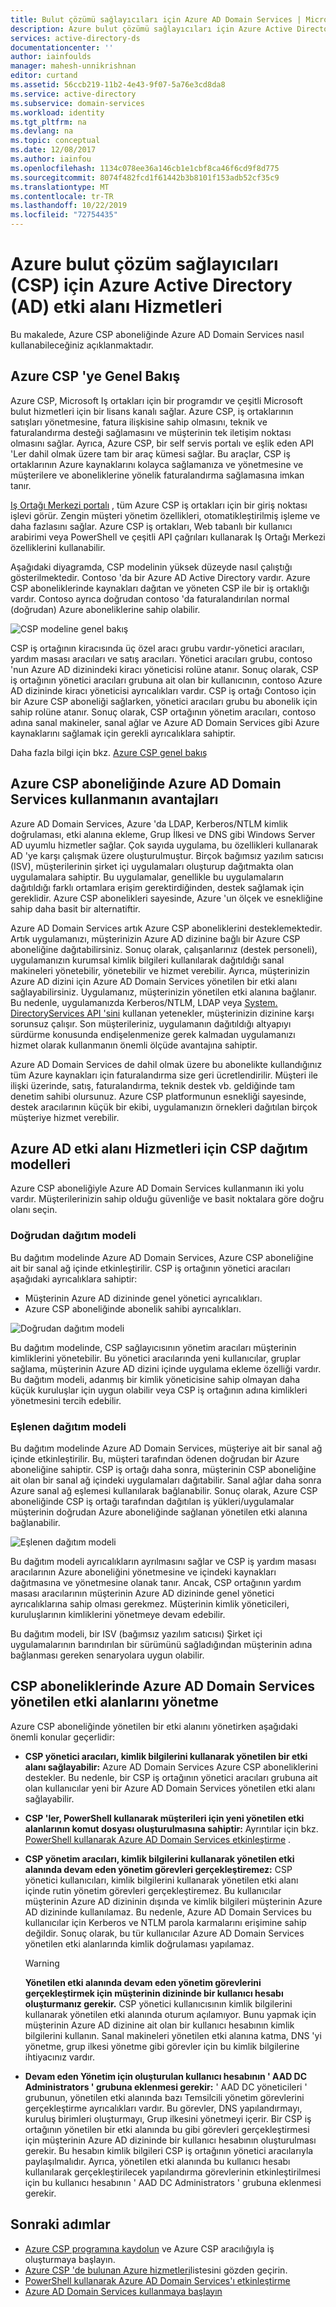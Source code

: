 ```yaml
---
title: Bulut çözümü sağlayıcıları için Azure AD Domain Services | Microsoft Docs
description: Azure bulut çözümü sağlayıcıları için Azure Active Directory Domain Services.
services: active-directory-ds
documentationcenter: ''
author: iainfoulds
manager: mahesh-unnikrishnan
editor: curtand
ms.assetid: 56ccb219-11b2-4e43-9f07-5a76e3cd8da8
ms.service: active-directory
ms.subservice: domain-services
ms.workload: identity
ms.tgt_pltfrm: na
ms.devlang: na
ms.topic: conceptual
ms.date: 12/08/2017
ms.author: iainfou
ms.openlocfilehash: 1134c078ee36a146cb1e1cbf8ca46f6cd9f8d775
ms.sourcegitcommit: 8074f482fcd1f61442b3b8101f153adb52cf35c9
ms.translationtype: MT
ms.contentlocale: tr-TR
ms.lasthandoff: 10/22/2019
ms.locfileid: "72754435"
---
```

# <a name="azure-active-directory-ad-domain-services-for-azure-cloud-solution-providers-csp"></a>Azure bulut çözüm sağlayıcıları (CSP) için Azure Active Directory (AD) etki alanı Hizmetleri
Bu makalede, Azure CSP aboneliğinde Azure AD Domain Services nasıl kullanabileceğiniz açıklanmaktadır.

## <a name="overview-of-azure-csp"></a>Azure CSP 'ye Genel Bakış
Azure CSP, Microsoft Iş ortakları için bir programdır ve çeşitli Microsoft bulut hizmetleri için bir lisans kanalı sağlar. Azure CSP, iş ortaklarının satışları yönetmesine, fatura ilişkisine sahip olmasını, teknik ve faturalandırma desteği sağlamasını ve müşterinin tek iletişim noktası olmasını sağlar. Ayrıca, Azure CSP, bir self servis portalı ve eşlik eden API 'Ler dahil olmak üzere tam bir araç kümesi sağlar. Bu araçlar, CSP iş ortaklarının Azure kaynaklarını kolayca sağlamanıza ve yönetmesine ve müşterilere ve aboneliklerine yönelik faturalandırma sağlamasına imkan tanır.

[Iş Ortağı Merkezi portalı](https://docs.microsoft.com/azure/cloud-solution-provider/overview/partner-center-overview) , tüm Azure CSP iş ortakları için bir giriş noktası işlevi görür. Zengin müşteri yönetim özellikleri, otomatikleştirilmiş işleme ve daha fazlasını sağlar. Azure CSP iş ortakları, Web tabanlı bir kullanıcı arabirimi veya PowerShell ve çeşitli API çağrıları kullanarak Iş Ortağı Merkezi özelliklerini kullanabilir.

Aşağıdaki diyagramda, CSP modelinin yüksek düzeyde nasıl çalıştığı gösterilmektedir. Contoso 'da bir Azure AD Active Directory vardır. Azure CSP aboneliklerinde kaynakları dağıtan ve yöneten CSP ile bir iş ortaklığı vardır. Contoso ayrıca doğrudan contoso 'da faturalandırılan normal (doğrudan) Azure aboneliklerine sahip olabilir.

![CSP modeline genel bakış](./media/csp/csp_model_overview.png)

CSP iş ortağının kiracısında üç özel aracı grubu vardır-yönetici aracıları, yardım masası aracıları ve satış aracıları. Yönetici aracıları grubu, contoso 'nun Azure AD dizinindeki kiracı yöneticisi rolüne atanır. Sonuç olarak, CSP iş ortağının yönetici aracıları grubuna ait olan bir kullanıcının, contoso Azure AD dizininde kiracı yöneticisi ayrıcalıkları vardır. CSP iş ortağı Contoso için bir Azure CSP aboneliği sağlarken, yönetici aracıları grubu bu abonelik için sahip rolüne atanır. Sonuç olarak, CSP ortağının yönetim aracıları, contoso adına sanal makineler, sanal ağlar ve Azure AD Domain Services gibi Azure kaynaklarını sağlamak için gerekli ayrıcalıklara sahiptir.

Daha fazla bilgi için bkz. [Azure CSP genel bakış](https://docs.microsoft.com/azure/cloud-solution-provider/overview/azure-csp-overview)

## <a name="benefits-of-using-azure-ad-domain-services-in-an-azure-csp-subscription"></a>Azure CSP aboneliğinde Azure AD Domain Services kullanmanın avantajları
Azure AD Domain Services, Azure 'da LDAP, Kerberos/NTLM kimlik doğrulaması, etki alanına ekleme, Grup İlkesi ve DNS gibi Windows Server AD uyumlu hizmetler sağlar. Çok sayıda uygulama, bu özellikleri kullanarak AD 'ye karşı çalışmak üzere oluşturulmuştur. Birçok bağımsız yazılım satıcısı (ISV), müşterilerinin şirket içi uygulamaları oluşturup dağıtmakta olan uygulamalara sahiptir. Bu uygulamalar, genellikle bu uygulamaların dağıtıldığı farklı ortamlara erişim gerektirdiğinden, destek sağlamak için gereklidir. Azure CSP abonelikleri sayesinde, Azure 'un ölçek ve esnekliğine sahip daha basit bir alternatiftir.

Azure AD Domain Services artık Azure CSP aboneliklerini desteklemektedir. Artık uygulamanızı, müşterinizin Azure AD dizinine bağlı bir Azure CSP aboneliğine dağıtabilirsiniz. Sonuç olarak, çalışanlarınız (destek personeli), uygulamanızın kurumsal kimlik bilgileri kullanılarak dağıtıldığı sanal makineleri yönetebilir, yönetebilir ve hizmet verebilir. Ayrıca, müşterinizin Azure AD dizini için Azure AD Domain Services yönetilen bir etki alanı sağlayabilirsiniz. Uygulamanız, müşterinizin yönetilen etki alanına bağlanır. Bu nedenle, uygulamanızda Kerberos/NTLM, LDAP veya [System. DirectoryServices API 'sini](/dotnet/api/system.directoryservices) kullanan yetenekler, müşterinizin dizinine karşı sorunsuz çalışır. Son müşterileriniz, uygulamanın dağıtıldığı altyapıyı sürdürme konusunda endişelenmenize gerek kalmadan uygulamanızı hizmet olarak kullanmanın önemli ölçüde avantajına sahiptir.

Azure AD Domain Services de dahil olmak üzere bu abonelikte kullandığınız tüm Azure kaynakları için faturalandırma size geri ücretlendirilir. Müşteri ile ilişki üzerinde, satış, faturalandırma, teknik destek vb. geldiğinde tam denetim sahibi olursunuz. Azure CSP platformunun esnekliği sayesinde, destek aracılarının küçük bir ekibi, uygulamanızın örnekleri dağıtılan birçok müşteriye hizmet verebilir.


## <a name="csp-deployment-models-for-azure-ad-domain-services"></a>Azure AD etki alanı Hizmetleri için CSP dağıtım modelleri
Azure CSP aboneliğiyle Azure AD Domain Services kullanmanın iki yolu vardır. Müşterilerinizin sahip olduğu güvenliğe ve basit noktalara göre doğru olanı seçin.

### <a name="direct-deployment-model"></a>Doğrudan dağıtım modeli
Bu dağıtım modelinde Azure AD Domain Services, Azure CSP aboneliğine ait bir sanal ağ içinde etkinleştirilir. CSP iş ortağının yönetici aracıları aşağıdaki ayrıcalıklara sahiptir:
* Müşterinin Azure AD dizininde genel yönetici ayrıcalıkları.
* Azure CSP aboneliğinde abonelik sahibi ayrıcalıkları.

![Doğrudan dağıtım modeli](./media/csp/csp_direct_deployment_model.png)

Bu dağıtım modelinde, CSP sağlayıcısının yönetim aracıları müşterinin kimliklerini yönetebilir. Bu yönetici aracılarında yeni kullanıcılar, gruplar sağlama, müşterinin Azure AD dizini içinde uygulama ekleme özelliği vardır. Bu dağıtım modeli, adanmış bir kimlik yöneticisine sahip olmayan daha küçük kuruluşlar için uygun olabilir veya CSP iş ortağının adına kimlikleri yönetmesini tercih edebilir.


### <a name="peered-deployment-model"></a>Eşlenen dağıtım modeli
Bu dağıtım modelinde Azure AD Domain Services, müşteriye ait bir sanal ağ içinde etkinleştirilir. Bu, müşteri tarafından ödenen doğrudan bir Azure aboneliğine sahiptir. CSP iş ortağı daha sonra, müşterinin CSP aboneliğine ait olan bir sanal ağ içindeki uygulamaları dağıtabilir. Sanal ağlar daha sonra Azure sanal ağ eşlemesi kullanılarak bağlanabilir. Sonuç olarak, Azure CSP aboneliğinde CSP iş ortağı tarafından dağıtılan iş yükleri/uygulamalar müşterinin doğrudan Azure aboneliğinde sağlanan yönetilen etki alanına bağlanabilir.

![Eşlenen dağıtım modeli](./media/csp/csp_peered_deployment_model.png)

Bu dağıtım modeli ayrıcalıkların ayrılmasını sağlar ve CSP iş yardım masası aracılarının Azure aboneliğini yönetmesine ve içindeki kaynakları dağıtmasına ve yönetmesine olanak tanır. Ancak, CSP ortağının yardım masası aracılarının müşterinin Azure AD dizininde genel yönetici ayrıcalıklarına sahip olması gerekmez. Müşterinin kimlik yöneticileri, kuruluşlarının kimliklerini yönetmeye devam edebilir.

Bu dağıtım modeli, bir ISV (bağımsız yazılım satıcısı) Şirket içi uygulamalarının barındırılan bir sürümünü sağladığından müşterinin adına bağlanması gereken senaryolara uygun olabilir.


## <a name="administering-azure-ad-domain-services-managed-domains-in-csp-subscriptions"></a>CSP aboneliklerinde Azure AD Domain Services yönetilen etki alanlarını yönetme
Azure CSP aboneliğinde yönetilen bir etki alanını yönetirken aşağıdaki önemli konular geçerlidir:

* **CSP yönetici aracıları, kimlik bilgilerini kullanarak yönetilen bir etki alanı sağlayabilir:** Azure AD Domain Services Azure CSP aboneliklerini destekler. Bu nedenle, bir CSP iş ortağının yönetici aracıları grubuna ait olan kullanıcılar yeni bir Azure AD Domain Services yönetilen etki alanı sağlayabilir.

* **CSP 'ler, PowerShell kullanarak müşterileri için yeni yönetilen etki alanlarının komut dosyası oluşturulmasına sahiptir:** Ayrıntılar için bkz. [PowerShell kullanarak Azure AD Domain Services etkinleştirme](powershell-create-instance.md) .

* **CSP yönetim aracıları, kimlik bilgilerini kullanarak yönetilen etki alanında devam eden yönetim görevleri gerçekleştiremez:** CSP yönetici kullanıcıları, kimlik bilgilerini kullanarak yönetilen etki alanı içinde rutin yönetim görevleri gerçekleştiremez. Bu kullanıcılar müşterinin Azure AD dizininin dışında ve kimlik bilgileri müşterinin Azure AD dizininde kullanılamaz. Bu nedenle, Azure AD Domain Services bu kullanıcılar için Kerberos ve NTLM parola karmalarını erişimine sahip değildir. Sonuç olarak, bu tür kullanıcılar Azure AD Domain Services yönetilen etki alanlarında kimlik doğrulaması yapılamaz.

  > [!WARNING]
  > **Yönetilen etki alanında devam eden yönetim görevlerini gerçekleştirmek için müşterinin dizininde bir kullanıcı hesabı oluşturmanız gerekir.**
  > CSP yönetici kullanıcısının kimlik bilgilerini kullanarak yönetilen etki alanında oturum açılamıyor. Bunu yapmak için müşterinin Azure AD dizinine ait olan bir kullanıcı hesabının kimlik bilgilerini kullanın. Sanal makineleri yönetilen etki alanına katma, DNS 'yi yönetme, grup ilkesi yönetme gibi görevler için bu kimlik bilgilerine ihtiyacınız vardır.
  >

* **Devam eden Yönetim için oluşturulan kullanıcı hesabının ' AAD DC Administrators ' grubuna eklenmesi gerekir:** ' AAD DC yöneticileri ' grubunun, yönetilen etki alanında bazı Temsilcili yönetim görevlerini gerçekleştirme ayrıcalıkları vardır. Bu görevler, DNS yapılandırmayı, kuruluş birimleri oluşturmayı, Grup ilkesini yönetmeyi içerir. Bir CSP iş ortağının yönetilen bir etki alanında bu gibi görevleri gerçekleştirmesi için müşterinin Azure AD dizininde bir kullanıcı hesabının oluşturulması gerekir. Bu hesabın kimlik bilgileri CSP iş ortağının yönetici aracılarıyla paylaşılmalıdır. Ayrıca, yönetilen etki alanında bu kullanıcı hesabı kullanılarak gerçekleştirilecek yapılandırma görevlerinin etkinleştirilmesi için bu kullanıcı hesabının ' AAD DC Administrators ' grubuna eklenmesi gerekir.


## <a name="next-steps"></a>Sonraki adımlar
* [Azure CSP programına kaydolun](https://docs.microsoft.com/partner-center/enrolling-in-the-csp-program) ve Azure CSP aracılığıyla iş oluşturmaya başlayın.
* [Azure CSP 'de bulunan Azure hizmetleri](https://docs.microsoft.com/azure/cloud-solution-provider/overview/azure-csp-available-services)listesini gözden geçirin.
* [PowerShell kullanarak Azure AD Domain Services'ı etkinleştirme](powershell-create-instance.md)
* [Azure AD Domain Services kullanmaya başlayın](tutorial-create-instance.md)
